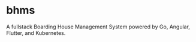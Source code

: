 # bhms
A fullstack Boarding House Management System powered by Go, Angular, Flutter, and Kubernetes.
